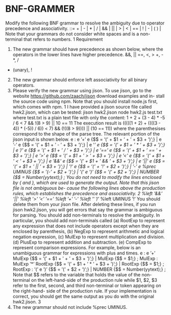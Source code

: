 # BNF-GRAMMER

Modify the following BNF grammar to resolve
the ambiguity due to operator precedence and associativity.
<e> ::= <e> + <e>
| <e> - <e>
| <e> * <e>
| <e> / <e>
| <e> && <e>
| <e> || <e>
| <e> > <e>
| <e> < <e>
| <e> == <e>
| ! <e>
| - <e>
| ( <e> )
| <NUMBER>
Note that your grammars do not consider white spaces and <NUMBER> is a
non-terminal that refers to numbers.
1 Requirement
1. The new grammar should have precedence as shown below, where the
operators in the lower lines have higher precedence.
&&, ||
==, <, >
+, -
*, /
- (unary), !
2. The new grammar should enforce left associativity for all binary operators.
3. Please verify the new grammar using jison. To use jison, go to the
website https://github.com/zaach/jison download examples and in-
stall the source code using npm. Note that you should install node.js
first, which comes with npm.
1
I have provided a jison source file called hwk2.jison, which can be tested:
jison hwk2.jison
node hwk2.js test.txt
where test.txt is a plain text file with only the content:
1 + 2 + (3 - 4) * -5 / 6 < 7 && !(8 > 9) || 10 == 11
The execution result is
(((((1 + 2) + ((((3 - 4)) * (-5)) / 6)) < 7) && (!((8 > 9)))) || (10 == 11))
where the parenthesises correspond to the shape of the parse tree.
The relevant portion of the jison input is shown below.
e : e ’+’ e
{$$ = ’(’ + $1 + ’ + ’ + $3 + ’)’;}
| e ’-’ e
{$$ = ’(’ + $1 + ’ - ’ + $3 + ’)’;}
| e ’*’ e
{$$ = ’(’ + $1 + ’ * ’ + $3 + ’)’;}
| e ’/’ e
{$$ = ’(’ + $1 + ’ / ’ + $3 + ’)’;}
| e ’==’ e
{$$ = ’(’ + $1 + ’ == ’ + $3 + ’)’;}
| e ’>’ e
{$$ = ’(’ + $1 + ’ > ’ + $3 + ’)’;}
| e ’<’ e
{$$ = ’(’ + $1 + ’ < ’ + $3 + ’)’;}
| e ’&&’ e
{$$ = ’(’ + $1 + ’ && ’ + $3 + ’)’;}
| e ’||’ e
{$$ = ’(’ + $1 + ’ || ’ + $3 + ’)’;}
| ’!’ e
{$$ = ’(’ + ’!’ + $2 + ’)’;}
| ’-’ e %prec UMINUS
{$$ = ’(-’ + $2 + ’)’;}
| ’(’ e ’)’
{$$ = ’(’ + $2 + ’)’;}
| NUMBER
{$$ = Number(yytext);}
;
You do not need to modify the lines enclosed by { and }, which are used
to generate the output. Note that this jison file is not ambiguous be-
cause the following lines above the production rules, which establishes the
precedence and associativity.
2
%left ’&&’ ’||’
%left ’>’ ’<’ ’==’
%left ’+’ ’-’
%left ’*’ ’/’
%left UMINUS ’!’
You should delete them from your jison file. After deleting these lines,
if you run jison hwk2.jison, you will get errors that say the grammar
is ambiguous for parsing. You should add non-terminals to resolve the
ambiguity. In particular, you should add non-terminals called
(a) RootExp to represent any expression that does not include operators
except when they are enclosed by parenthesis,
(b) NegExp to represent arithmetic and logical negation expression,
(c) MulExp to represent multiplication and division.
(d) PlusExp to represent addition and subtraction.
(e) CompExp to represent comparison expressions.
For example, below is an unambiguous grammar for expressions with plus
and times.
e
: e ’+’ MulExp
{$$ = ’(’ + $1 + ’ + ’ + $3 + ’)’;}
| MulExp
{$$ = $1;}
;
MulExp
: MulExp ’*’ RootExp
{$$ = ’(’ + $1 + ’ * ’ + $3 + ’)’;}
| RootExp
{$$ = $1;}
;
RootExp
: ’(’ e ’)’
{$$ = ’(’ + $2 + ’)’;}
| NUMBER
{$$ = Number(yytext);}
;
Note that $$ refers to the variable that holds the value of the non-terminal
on the left-hand-side of the production rule while $1, $2, $3 refer to the
first, second, and third non-terminal or token appearing on the right-hand-
side of the production rule. If your implementation is correct, you should
get the same output as you do with the original hwk2.jison.
3
4. The new grammar should not include %prec UMINUS.

